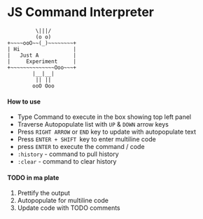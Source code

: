 JS Command Interpreter
======================
           	 \|||/
	         (o o)
	+~~~~ooO~~(_)~~~~~~~~+
	| Hi                 |
	|   Just A           |
	|     Experiment     |
	+~~~~~~~~~~~~~~Ooo~~~+
	        |__|__|
	         || ||
	        ooO Ooo

<h4>How to use</h4>
<ul>
<li>Type Command to execute in the box showing top left panel</li>
<li>Traverse Autopopulate list with <code>UP</code> & <code>DOWN</code> arrow keys</li>
<li>Press <code>RIGHT ARROW</code> or <code>END</code> key to update with autopopulate text</li>
<li>Press <code>ENTER + SHIFT </code>key to enter multiline code</li>
<li>press <code>ENTER</code> to execute the command / code </li>
<li><code>:history</code> - command to pull history</li>
<li><code>:clear</code> - command to clear history</li>
</ul>
<h4>TODO in ma plate</h4>
<ol>
<li>Prettify the output</li>
<li>Autopopulate for multiline code</li>
<li>Update code with TODO comments</li>
</ol>

